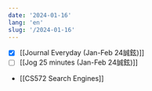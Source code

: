 ```yaml
---
date: '2024-01-16'
lang: 'en'
slug: '/2024-01-16'
---
```


- [x] [[Journal Everyday (Jan-Feb 24誠鉉)]]
- [ ] [[Jog 25 minutes (Jan-Feb 24誠鉉)]]
- [[CS572 Search Engines]]
